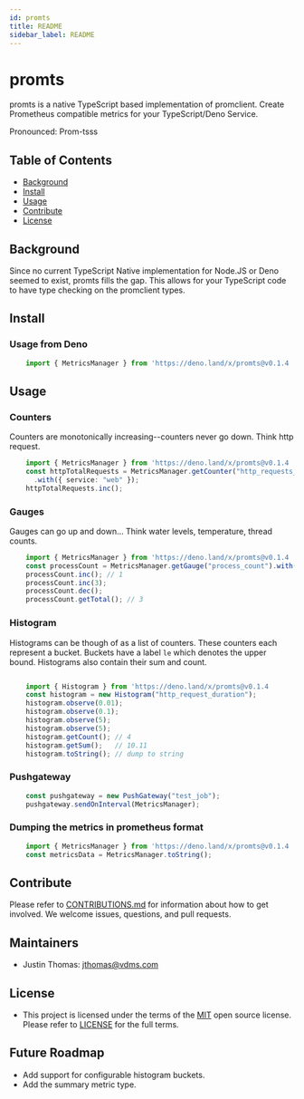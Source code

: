 ```yaml
---
id: promts
title: README
sidebar_label: README
---
```


# promts

promts is a native TypeScript based implementation of promclient. Create Prometheus compatible metrics for your TypeScript/Deno Service.

Pronounced: Prom-tsss

## Table of Contents

- [Background](#background)
- [Install](#install)
- [Usage](#usage)
- [Contribute](#contribute)
- [License](#license)

## Background

 Since no current TypeScript Native implementation for Node.JS or Deno seemed to exist, promts fills the gap. This allows for your TypeScript code to have type checking on the promclient types.

## Install

### Usage from Deno

```ts
    import { MetricsManager } from 'https://deno.land/x/promts@v0.1.4
```

## Usage

### Counters
Counters are monotonically increasing--counters never go down.  Think http request.
```ts
    import { MetricsManager } from 'https://deno.land/x/promts@v0.1.4
    const httpTotalRequests = MetricsManager.getCounter("http_requests_total")
      .with({ service: "web" });
    httpTotalRequests.inc();
```

### Gauges
Gauges can go up and down... Think water levels, temperature, thread counts.
```ts
    import { MetricsManager } from 'https://deno.land/x/promts@v0.1.4
    const processCount = MetricsManager.getGauge("process_count").with({app:"server"});
    processCount.inc(); // 1
    processCount.inc(3);
    processCount.dec();
    processCount.getTotal(); // 3

```

### Histogram
Histograms can be though of as a list of counters.  These counters each represent a bucket.  Buckets have a label `le` which denotes the upper bound.  Histograms also contain their sum and count.
```ts

    import { Histogram } from 'https://deno.land/x/promts@v0.1.4
    const histogram = new Histogram("http_request_duration");
    histogram.observe(0.01);
    histogram.observe(0.1);
    histogram.observe(5);
    histogram.observe(5);
    histogram.getCount(); // 4
    histogram.getSum();   // 10.11
    histogram.toString(); // dump to string

```

### Pushgateway
```ts
    const pushgateway = new PushGateway("test_job");
    pushgateway.sendOnInterval(MetricsManager);
```

### Dumping the metrics in prometheus format
```ts
    import { MetricsManager } from 'https://deno.land/x/promts@v0.1.4
    const metricsData = MetricsManager.toString();
```

## Contribute

Please refer to [CONTRIBUTIONS.md](CONTRIBUTIONS.md) for information about how to get involved. We welcome issues, questions, and pull requests.

## Maintainers
- Justin Thomas: jthomas@vdms.com

## License
- This project is licensed under the terms of the [MIT](LICENSE) open source license. Please refer to [LICENSE](LICENSE) for the full terms.


## Future Roadmap

+ Add support for configurable histogram buckets.
+ Add the summary metric type.
